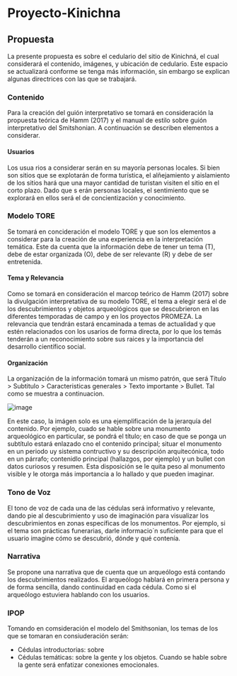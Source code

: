 # Proyecto-Kinichna
## Propuesta
La presente propuesta es sobre el cedulario del sitio de Kinichná, el cual considerará el contenido, imágenes, y ubicación de cedulario. Este espacio se actualizará conforme se tenga más información, sin embargo se explican algunas directrices con las que se trabajará.

### Contenido
Para la creación del guión interpretativo se tomará en consideración la propuesta teórica de Hamm (2017) y el manual de estilo sobre guión interpretativo del Smitshonian. A continuación se describen elementos a considerar.

#### Usuarios
Los usua rios a considerar serán en su mayoría personas locales. Si bien son sitios que se explotarán de forma turística, el alñejamiento y aislamiento de los sitios hará que una mayor cantidad de turistan visiten el sitio en el corto plazo. Dado que s erán personas locales, el sentimiento que se explorará en ellos será el de concientización y conocimiento. 

### Modelo TORE
Se tomará en concideración el modelo TORE y que son los elementos a considerar para la creación de una experiencia en la interpretación temática. Este da cuenta que la información debe de tener un tema (T), debe de estar organizada (O),  debe de ser relevante (R) y debe de ser entretenida.  

#### Tema y Relevancia
Como se tomará en consideración el marcop teórico de Hamm (2017) sobre la divulgación interpretativa de su modelo TORE, el tema a elegir será el de los descubrimientos y objetos arqueológicos que se descubrieron en las diferentes temporadas de campo y en los proyectos PROMEZA. La relevancia que tendrán estará encaminada a temas de actualidad y que estén relacionados con los usarios de forma directa, por lo que los temás tenderán a un reconocimiento sobre sus raices y la importancia del desarrollo científico social. 

#### Organización
La organización de la información tomará un mismo patrón, que será Título > Subtitulo > Caracteristicas generales > Texto importante > Bullet. Tal como se muestra a continuacion. 

![image](https://github.com/leartoler/Proyecto-Kinichna/assets/20194821/6f883ffb-c8d4-495b-a908-4ca332fe3ee9)

En este caso, la imágen solo es una ejemplificación de la jerarquía del contenido. Por ejemplo, cuado se hable sobre una monumento arqueológico en particular, se pondrá el título; en caso de que se ponga un subtítulo estará enlazado cno el contenido principal; situar el  monumento en un periodo uy sistema contructivo y su descripción arquitecónica, todo en un párrafo; contenidlo principal (hallazgos, por ejemplo) y un bullet con datos curiosos y resumen. Esta disposición se le quita peso al monumento visible y le otorga más importancia a lo hallado y que pueden imaginar. 

### Tono de Voz
El tono de voz de cada una de las cédulas será informativo y relevante, dando pie al descubrimiento y uso de imaginación para visualizar los descubrimientos en zonas específicas de los monumentos. Por ejemplo, si el tema son prácticas funerarias, darle informacio´n suficiente para que el usuario imagine cómo se descubrió, dónde y qué contenía. 
 
### Narrativa
Se propone una narrativa que de cuenta que un arqueólogo está contando los descubrimientos realizados. El arqueólogo hablará en primera persona y de forma sencilla, dando continuidad en cada cédula. Como si el arqueólogo estuviera hablando con los usuarios. 

### IPOP
Tomando en comsideración el modelo del Smithsonian, los temas de los que se tomaran en consiuderación serán:
- Cédulas introductorias: sobre
- Cédulas temáticas: sobre la gente y los objetos. Cuando se hable sobre la gente será enfatizar conexiones emocionales. 
